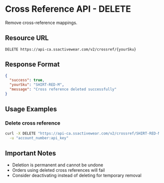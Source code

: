 # Cross Reference API - DELETE

Remove cross-reference mappings.

## Resource URL

```
DELETE https://api-ca.ssactivewear.com/v2/crossref/{yourSku}
```

## Response Format

```json
{
  "success": true,
  "yourSku": "SHIRT-RED-M",
  "message": "Cross reference deleted successfully"
}
```

## Usage Examples

### Delete cross reference
```bash
curl -X DELETE "https://api-ca.ssactivewear.com/v2/crossref/SHIRT-RED-M" \
  -u "account_number:api_key"
```

## Important Notes

- Deletion is permanent and cannot be undone
- Orders using deleted cross references will fail
- Consider deactivating instead of deleting for temporary removal
